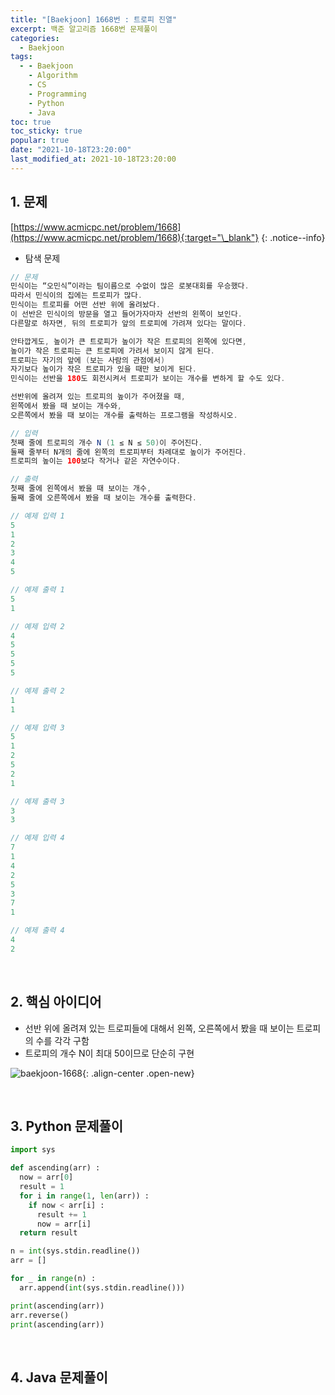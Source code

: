```yaml
---
title: "[Baekjoon] 1668번 : 트로피 진열"
excerpt: 백준 알고리즘 1668번 문제풀이
categories:
  - Baekjoon
tags:
  - - Baekjoon
    - Algorithm
    - CS
    - Programming
    - Python
    - Java
toc: true
toc_sticky: true
popular: true
date: "2021-10-18T23:20:00"
last_modified_at: 2021-10-18T23:20:00
---
```


## 1. 문제

[https://www.acmicpc.net/problem/1668](https://www.acmicpc.net/problem/1668){:target="\_blank"}
{: .notice--info}

- 탐색 문제

```java
// 문제
민식이는 “오민식”이라는 팀이름으로 수없이 많은 로봇대회를 우승했다.
따라서 민식이의 집에는 트로피가 많다.
민식이는 트로피를 어떤 선반 위에 올려놨다.
이 선반은 민식이의 방문을 열고 들어가자마자 선반의 왼쪽이 보인다.
다른말로 하자면, 뒤의 트로피가 앞의 트로피에 가려져 있다는 말이다.

안타깝게도, 높이가 큰 트로피가 높이가 작은 트로피의 왼쪽에 있다면,
높이가 작은 트로피는 큰 트로피에 가려서 보이지 않게 된다.
트로피는 자기의 앞에 (보는 사람의 관점에서)
자기보다 높이가 작은 트로피가 있을 때만 보이게 된다.
민식이는 선반을 180도 회전시켜서 트로피가 보이는 개수를 변하게 할 수도 있다.

선반위에 올려져 있는 트로피의 높이가 주어졌을 때,
왼쪽에서 봤을 때 보이는 개수와,
오른쪽에서 봤을 때 보이는 개수를 출력하는 프로그램을 작성하시오.

// 입력
첫째 줄에 트로피의 개수 N (1 ≤ N ≤ 50)이 주어진다.
둘째 줄부터 N개의 줄에 왼쪽의 트로피부터 차례대로 높이가 주어진다.
트로피의 높이는 100보다 작거나 같은 자연수이다.

// 출력
첫째 줄에 왼쪽에서 봤을 때 보이는 개수,
둘째 줄에 오른쪽에서 봤을 때 보이는 개수를 출력한다.

// 예제 입력 1
5
1
2
3
4
5

// 예제 출력 1
5
1

// 예제 입력 2
4
5
5
5
5

// 예제 출력 2
1
1

// 예제 입력 3
5
1
2
5
2
1

// 예제 출력 3
3
3

// 예제 입력 4
7
1
4
2
5
3
7
1

// 예제 출력 4
4
2
```

<br>

## 2. 핵심 아이디어

- 선반 위에 올려져 있는 트로피들에 대해서 왼쪽, 오른쪽에서 봤을 때 보이는 트로피의 수를 각각 구함
- 트로피의 개수 N이 최대 50이므로 단순히 구현

![baekjoon-1668](https://user-images.githubusercontent.com/62803763/137750992-2c169ad2-f84c-4ef0-91e7-9178e84437b8.PNG){: .align-center .open-new}

<br>

## 3. Python 문제풀이

```python
import sys

def ascending(arr) :
  now = arr[0]
  result = 1
  for i in range(1, len(arr)) :
    if now < arr[i] :
      result += 1
      now = arr[i]
  return result

n = int(sys.stdin.readline())
arr = []

for _ in range(n) :
  arr.append(int(sys.stdin.readline()))

print(ascending(arr))
arr.reverse()
print(ascending(arr))
```

<br>

## 4. Java 문제풀이

```java

```

